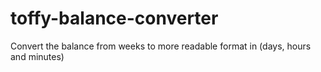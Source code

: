 # toffy-balance-converter
Convert the balance from weeks to more readable format in (days, hours and minutes)

